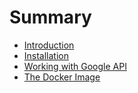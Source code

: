 # Summary

* [Introduction](README.md)
* [Installation](docs/installation.md)
* [Working with Google API](docs/google-api.md)
* [The Docker Image](docs/the_docker_image.md)

